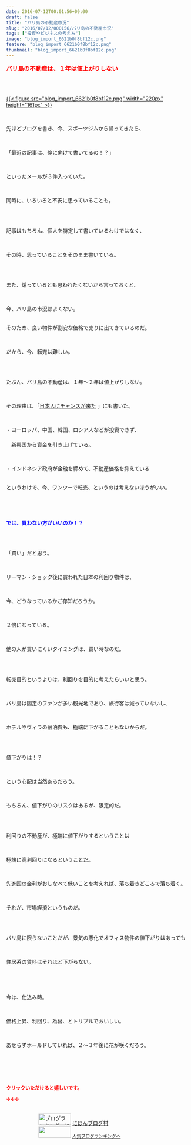 ```yaml
---
date: 2016-07-12T00:01:56+09:00
draft: false
title: "バリ島の不動産市況"
slug: "2016/07/12/000156/バリ島の不動産市況"
tags: ["投資やビジネスの考え方"]
image: "blog_import_6621b0f8bf12c.png"
feature: "blog_import_6621b0f8bf12c.png"
thumbnail: "blog_import_6621b0f8bf12c.png"
---
```

<p><font color="#ff0000" size="3"><strong>バリ島の不動産は、１年は値上がりしない</strong></font></p><br/><p><br/><a href="blog_import_6621b0fa0c266.png">{{< figure src="blog_import_6621b0f8bf12c.png" width="220px" height="161px" >}}</a> <br/></p><br/><p>先ほどブログを書き、今、スポーツジムから帰ってきたら、</p><br/><p>「最近の記事は、俺に向けて書いてるの！？」</p><br/><p>といったメールが３件入っていた。</p><br/><p>同時に、いろいろと不安に思っていることも。</p><br/><p><br/>記事はもちろん、個人を特定して書いているわけではなく、</p><br/><p>その時、思っていることをそのまま書いている。</p><br/><p><br/>また、煽っているとも思われたくないから言っておくと、</p><br/><p>今、バリ島の市況はよくない。</p><p><br/>そのため、良い物件が割安な価格で売りに出てきているのだ。</p><br/><p>だから、今、転売は難しい。</p><br/><p><br/>たぶん、バリ島の不動産は、１年～２年は値上がりしない。</p><br/><p>その理由は、「<a href="entry-12178854698.html" target="_blank">日本人にチャンスが来た</a> 」にも書いた。</p><br/><p>・ヨーロッパ、中国、韓国、ロシア人などが投資できず、<br/>　<br/>　新興国から資金を引き上げている。</p><br/><p>・インドネシア政府が金融を締めて、不動産価格を抑えている</p><p><br/>というわけで、今、ワンツーで転売、というのは考えないほうがいい。</p><p><br/></p><br/><p><font color="#0000ff"><strong>では、買わない方がいいのか！？</strong></font></p><br/><br/><p>「買い」だと思う。</p><p><br/></p><p>リーマン・ショック後に買われた日本の利回り物件は、</p><br/><p>今、どうなっているかご存知だろうか。</p><br/><p>２倍になっている。</p><br/><p>他の人が買いにくいタイミングは、買い時なのだ。</p><br/><p><br/>転売目的というよりは、利回りを目的に考えたらいいと思う。</p><br/><p>バリ島は固定のファンが多い観光地であり、旅行客は減っていないし、</p><br/><p>ホテルやヴィラの宿泊費も、極端に下がることもないからだ。</p><br/><br/><p>値下がりは！？</p><br/><p>という心配は当然あるだろう。</p><br/><p>もちろん、値下がりのリスクはあるが、限定的だ。</p><br/><br/><p>利回りの不動産が、極端に値下がりするということは</p><br/><p>極端に高利回りになるということだ。</p><br/><p>先進国の金利がおしなべて低いことを考えれば、落ち着きどころで落ち着く。</p><br/><p>それが、市場経済というものだ。</p><br/><br/><p>バリ島に限らないことだが、景気の悪化でオフィス物件の値下がりはあっても</p><br/><p>住居系の賃料はそれほど下がらない。</p><p><br/></p><br/><p>今は、仕込み時。</p><br/><p>価格上昇、利回り、為替、とトリプルでおいしい。</p><br/><p>あせらずホールドしていれば、２～３年後に花が咲くだろう。</p><br/><br/><br/><br/><p><font color="#ff0000" size="2"><strong>クリックいただけると嬉しいです。<br/></strong></font></p><p><font color="#ff0000" size="2"><strong>↓↓↓</strong></font></p><p><br/><a href="ranking.html" target="_blank"><img border="0" alt="ブログランキング・にほんブログ村へ" src="data:image/svg+xml;charset=utf-8,%3Csvg%20xmlns%3D%22http%3A%2F%2Fwww.w3.org%2F2000%2Fsvg%22%20title%3D%22Placeholder%20for%20Images%22%20role%3D%22presentation%22%20viewBox%3D%220%200%2088%2031%22%20%2F%3E" width="88" height="31" data-src="https://img-proxy.blog-video.jp/images?url=http%3A%2F%2Fwww.blogmura.com%2Fimg%2Fwww88_31.gif" style="aspect-ratio: auto 88 / 31;"/><noscript><img border="0" alt="ブログランキング・にほんブログ村へ" src="https://img-proxy.blog-video.jp/images?url=http%3A%2F%2Fwww.blogmura.com%2Fimg%2Fwww88_31.gif" width="88" height="31"></noscript></a> <a href="ranking.html" target="_blank">にほんブログ村</a> <br/><a title="人気ブログランキングへ" href="link.php?1804582"><img border="0" src="data:image/svg+xml;charset=utf-8,%3Csvg%20xmlns%3D%22http%3A%2F%2Fwww.w3.org%2F2000%2Fsvg%22%20title%3D%22Placeholder%20for%20Images%22%20role%3D%22presentation%22%20viewBox%3D%220%200%2088%2031%22%20%2F%3E" width="88" height="31" data-src="https://blog.with2.net/img/banner/banner_22.gif" style="aspect-ratio: auto 88 / 31;"/><noscript><img border="0" src="https://blog.with2.net/img/banner/banner_22.gif" width="88" height="31"></noscript></a> <a style="FONT-SIZE: 12px" href="link.php?1804582">人気ブログランキングへ</a> </p>

